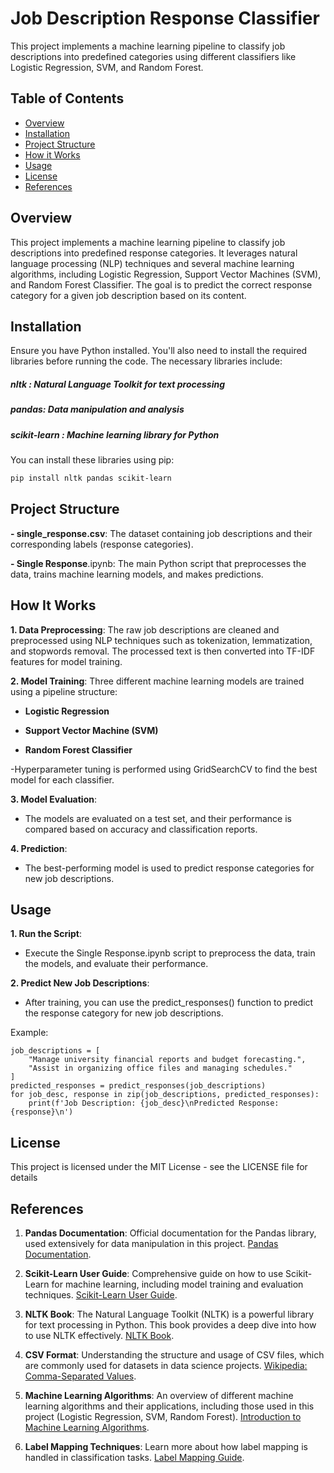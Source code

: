 #  Job Description Response Classifier
This project implements a machine learning pipeline to classify job descriptions into predefined categories using different classifiers like Logistic Regression, SVM, and Random Forest.

## Table of Contents
- [Overview](#overview)
- [Installation](#installation)
- [Project Structure](#project-structure)
- [How it Works](#howitworks)
- [Usage](#usage)
- [License](#license)
- [References](#references)

## Overview

This project implements a machine learning pipeline to classify job descriptions into predefined response categories. It leverages natural language processing (NLP) techniques and several machine learning algorithms, including Logistic Regression, Support Vector Machines (SVM), and Random Forest Classifier. The goal is to predict the correct response category for a given job description based on its content.


## Installation
Ensure you have Python installed. You'll also need to install the required libraries before running the code. The necessary libraries include:

##### nltk : Natural Language Toolkit for text processing
##### pandas: Data manipulation and analysis
##### scikit-learn : Machine learning library for Python

You can install these libraries using pip:

```bash
pip install nltk pandas scikit-learn
```
## Project Structure

**- single_response.csv**: The dataset containing job descriptions and their corresponding labels (response categories).

**- Single Response**.ipynb: The main Python script that preprocesses the data, trains machine learning models, and makes predictions.


## How It Works
**1. Data Preprocessing**:
The raw job descriptions are cleaned and preprocessed using NLP techniques such as tokenization, lemmatization, and stopwords removal.
The processed text is then converted into TF-IDF features for model training.

**2. Model Training**:
Three different machine learning models are trained using a pipeline structure:

- **Logistic Regression**

- **Support Vector Machine (SVM)**

- **Random Forest Classifier**

-Hyperparameter tuning is performed using GridSearchCV to find the best model for each classifier.

**3. Model Evaluation**:

- The models are evaluated on a test set, and their performance is compared based on accuracy and classification reports.
  
**4. Prediction**:

- The best-performing model is used to predict response categories for new job descriptions.

## Usage

**1. Run the Script**:
- Execute the Single Response.ipynb script to preprocess the data, train the models, and evaluate their performance.

**2. Predict New Job Descriptions**:

- After training, you can use the predict_responses() function to predict the response category for new job descriptions.

Example:
```
job_descriptions = [
    "Manage university financial reports and budget forecasting.",
    "Assist in organizing office files and managing schedules."
]
predicted_responses = predict_responses(job_descriptions)
for job_desc, response in zip(job_descriptions, predicted_responses):
    print(f'Job Description: {job_desc}\nPredicted Response: {response}\n')
```

## License
This project is licensed under the MIT License - see the LICENSE file for details

## References

1. **Pandas Documentation**: Official documentation for the Pandas library, used extensively for data manipulation in this project. [Pandas Documentation](https://pandas.pydata.org/pandas-docs/stable/).

2. **Scikit-Learn User Guide**: Comprehensive guide on how to use Scikit-Learn for machine learning, including model training and evaluation techniques. [Scikit-Learn User Guide](https://scikit-learn.org/stable/user_guide.html).

3. **NLTK Book**: The Natural Language Toolkit (NLTK) is a powerful library for text processing in Python. This book provides a deep dive into how to use NLTK effectively. [NLTK Book](https://www.nltk.org/book/).

4. **CSV Format**: Understanding the structure and usage of CSV files, which are commonly used for datasets in data science projects. [Wikipedia: Comma-Separated Values](https://en.wikipedia.org/wiki/Comma-separated_values).

5. **Machine Learning Algorithms**: An overview of different machine learning algorithms and their applications, including those used in this project (Logistic Regression, SVM, Random Forest). [Introduction to Machine Learning Algorithms](https://machinelearningmastery.com/a-tour-of-machine-learning-algorithms/).

6. **Label Mapping Techniques**: Learn more about how label mapping is handled in classification tasks. [Label Mapping Guide](https://example.com/label-mapping).

